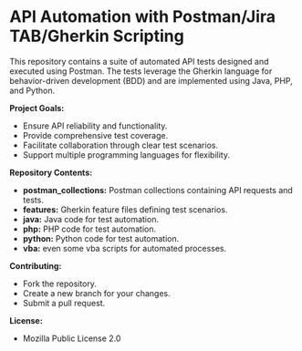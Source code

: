 # API Automation with Postman/Jira TAB/Gherkin Scripting

This repository contains a suite of automated API tests designed and executed using Postman. The tests leverage the Gherkin language for behavior-driven development (BDD) and are implemented using Java, PHP, and Python.

**Project Goals:**

* Ensure API reliability and functionality.
* Provide comprehensive test coverage.
* Facilitate collaboration through clear test scenarios.
* Support multiple programming languages for flexibility.

**Repository Contents:**

* **postman_collections:**  Postman collections containing API requests and tests.
* **features:** Gherkin feature files defining test scenarios.
* **java:** Java code for test automation.
* **php:** PHP code for test automation.
* **python:** Python code for test automation.
* **vba:** even some vba scripts for automated processes.

  
**Contributing:**

* Fork the repository.
* Create a new branch for your changes.
* Submit a pull request.

**License:**
* Mozilla Public License 2.0
